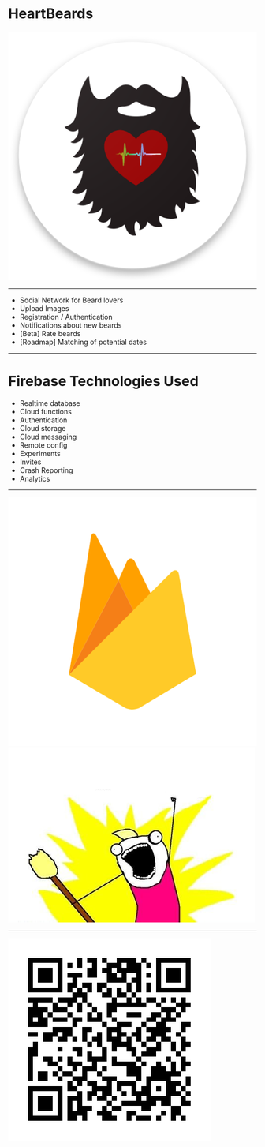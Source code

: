 # HeartBeards
![inline](logo_web_hi_res_512.png)

---

- Social Network for Beard lovers
- Upload Images
- Registration / Authentication
- Notifications about new beards
- [Beta] Rate beards
- [Roadmap] Matching of potential dates

---

# Firebase Technologies Used

- Realtime database
- Cloud functions
- Authentication
- Cloud storage
- Cloud messaging
- Remote config
- Experiments
- Invites
- Crash Reporting
- Analytics

---

![](firebase.png)
![](allthethings.png)

---

![inline](qr_download.jpg)
